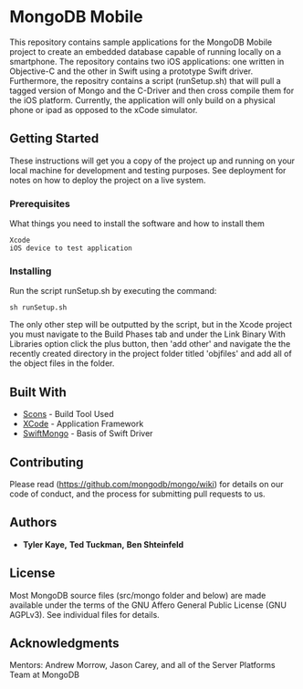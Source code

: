 # MongoDB Mobile

This repository contains sample applications for the MongoDB Mobile project to create an embedded database capable of running locally on a smartphone. The repository contains two iOS applications: one written in Objective-C and the other in Swift using a prototype Swift driver. Furthermore, the repositry contains a script (runSetup.sh) that will pull a tagged version of Mongo and the C-Driver and then cross compile them for the iOS platform. Currently, the application will only build on a physical phone or ipad as opposed to the xCode simulator. 

## Getting Started

These instructions will get you a copy of the project up and running on your local machine for development and testing purposes. See deployment for notes on how to deploy the project on a live system.

### Prerequisites

What things you need to install the software and how to install them

```
Xcode
iOS device to test application
```

### Installing

Run the script runSetup.sh by executing the command:
```
sh runSetup.sh
```

The only other step will be outputted by the script, but in the Xcode project you must navigate to the Build Phases tab and under the Link Binary With Libraries option click the plus button, then 'add other' and navigate the the recently created directory in the project folder titled 'objfiles' and add all of the object files in the folder. 

## Built With

* [Scons](http://scons.org/) - Build Tool Used
* [XCode](https://developer.apple.com/xcode/) - Application Framework
* [SwiftMongo](https://github.com/Danappelxx/SwiftMongoDB) - Basis of Swift Driver

## Contributing

Please read (https://github.com/mongodb/mongo/wiki) for details on our code of conduct, and the process for submitting pull requests to us.

## Authors

* **Tyler Kaye,** 
**Ted Tuckman,** 
**Ben Shteinfeld**

## License

Most MongoDB source files (src/mongo folder and below) are made available
  under the terms of the GNU Affero General Public License (GNU AGPLv3). See
  individual files for details.

## Acknowledgments

Mentors: Andrew Morrow, Jason Carey, and all of the Server Platforms Team at MongoDB
